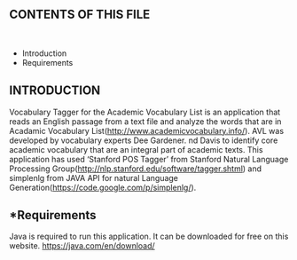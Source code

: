 CONTENTS OF THIS FILE
---------------------
   
 * Introduction
 * Requirements

INTRODUCTION
------------
Vocabulary Tagger for the Academic Vocabulary List is an application that reads an English passage from a text file and analyze the words that are in Acadamic Vocabulary List(http://www.academicvocabulary.info/). AVL was developed by vocabulary experts Dee Gardener. nd Davis to identify core academic vocabulary that are an integral part of academic texts. This application has used ‘Stanford POS Tagger’ from Stanford Natural Language Processing Group(http://nlp.stanford.edu/software/tagger.shtml) and simplenlg from JAVA API for natural Language Generation(https://code.google.com/p/simplenlg/).

*Requirements
------------
Java is required to run this application. It can be downloaded for free on this website. https://java.com/en/download/


